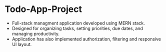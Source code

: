 # Todo-App-Project
* Full-stack managment application developed using MERN stack.
* Designed for organizing tasks, setting priorities, due dates, and managing productivity.
* Application has also implemented authorization, filtering and responsive UI layout.